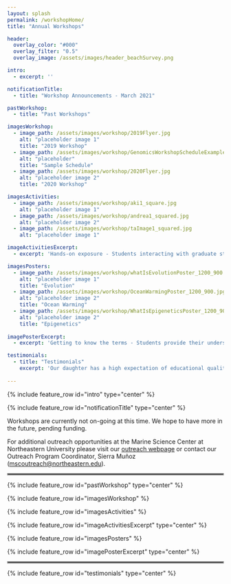 ```yaml
---
layout: splash
permalink: /workshopHome/
title: "Annual Workshops"

header:
  overlay_color: "#000"
  overlay_filter: "0.5"
  overlay_image: /assets/images/header_beachSurvey.png

intro: 
  - excerpt: ''

notificationTitle:
  - title: "Workshop Announcements - March 2021"

pastWorkshop:
  - title: "Past Workshops"

imagesWorkshop:
  - image_path: /assets/images/workshop/2019Flyer.jpg
    alt: "placeholder image 1"
    title: "2019 Workshop"
  - image_path: /assets/images/workshop/GenomicsWorkshopScheduleExamplepg1.jpg
    alt: "placeholder"
    title: "Sample Schedule"
  - image_path: /assets/images/workshop/2020Flyer.jpg
    alt: "placeholder image 2"
    title: "2020 Workshop"

imagesActivities:
  - image_path: /assets/images/workshop/aki1_square.jpg
    alt: "placeholder image 1"
  - image_path: /assets/images/workshop/andrea1_squared.jpg
    alt: "placeholder image 2"
  - image_path: /assets/images/workshop/taImage1_squared.jpg
    alt: "placeholder image 1"

imageActivitiesExcerpt: 
  - excerpt: 'Hands-on exposure - Students interacting with graduate students and post-docs during the targeted activities portion of the workshop. For examples of some of these activities please visit our [Activities](/activities/) page!'

imagesPosters:
  - image_path: /assets/images/workshop/whatIsEvolutionPoster_1200_900.jpg
    alt: "placeholder image 1"
    title: "Evolution"
  - image_path: /assets/images/workshop/OceanWarmingPoster_1200_900.jpg
    alt: "placeholder image 2"
    title: "Ocean Warming"
  - image_path: /assets/images/workshop/WhatIsEpigeneticsPoster_1200_900.jpg
    alt: "placeholder image 2"
    title: "Epigenetics"
    
imagePosterExcerpt: 
  - excerpt: 'Getting to know the terms - Students provide their understanding about evolutionary and marine terms before the start of the workshop.'

testimonials: 
  - title: "Testimonials"
    excerpt: 'Our daughter has a high expectation of educational quality and is not always easily satisfied, but she enjoyed this program and thought it was worth spending two February vacation days. She told us all about the activities each day. She gave high marks to the instructors, too, for their knowledge and concern. One thing she mentioned that I am glad you did was talk about the challenges women scientists face in the workplace. Thanks for offering the program. <br> <br> Our daughter had a great experience! The real-life experience with professors, researchers, and graduate students in their work-place environment was very beneficial to educating our daughter in areas of science that she may not otherwise get to experience in such depth on her own. The addition of insight into the college application process, and opportunities for future work in scientific research and engineering was a great additional element to the program. <br> <br> The workshop was an excellent introduction to higher level science in the area of my childs interest. She is very interested in Marine biology, and this is the perfect way for her to learn about a career in the field.'
 
---
```



{% include feature_row id="intro" type="center" %}

{% include feature_row id="notificationTitle" type="center" %}

Workshops are currently not on-going at this time. We hope to have more in the future, pending funding.

For additional outreach opportunities at the Marine Science Center at Northeastern University please visit our [outreach webpage](https://cos.northeastern.edu/marinescience/outreach/) or contact our Outreach Program Coordinator, Sierra Muñoz ([mscoutreach@northeastern.edu](mscoutreach@northeastern.edu)).

<hr style="border:2px solid gray">

{% include feature_row id="pastWorkshop" type="center" %}

{% include feature_row id="imagesWorkshop" %}

{% include feature_row id="imagesActivities" %}

{% include feature_row id="imageActivitiesExcerpt" type="center" %}

{% include feature_row id="imagesPosters" %}

{% include feature_row id="imagePosterExcerpt" type="center" %}

<hr style="border:2px solid gray">

{% include feature_row id="testimonials" type="center" %}


